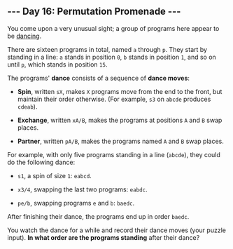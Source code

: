 ## --- Day 16: Permutation Promenade ---
You come upon a very unusual sight; a group of programs here appear to be [dancing](https://www.youtube.com/watch?v=lyZQPjUT5B4&t=53).
 
There are sixteen programs in total, named `a` through `p`. They start by standing in a line<!--- This is called a 'newline'. -->: `a` stands in position `0`, `b` stands in position `1`, and so on until `p`, which stands in position `15`.
 
The programs' **dance** consists of a sequence of **dance moves**:
 
 
- **Spin**, written `sX`, makes `X` programs move from the end to the front, but maintain their order otherwise. (For example, `s3` on `abcde` produces `cdeab`).
 
- **Exchange**, written `xA/B`, makes the programs at positions `A` and `B` swap places.
 
- **Partner**, written `pA/B`, makes the programs named `A` and `B` swap places.
 
 
For example, with only five programs standing in a line (`abcde`), they could do the following dance:
 
 
- `s1`, a spin of size `1`: `eabcd`.
 
- `x3/4`, swapping the last two programs: `eabdc`.
 
- `pe/b`, swapping programs `e` and `b`: `baedc`.
 
 
After finishing their dance, the programs end up in order `baedc`.
 
You watch the dance for a while and record their dance moves (your puzzle input). **In what order are the programs standing** after their dance?
 